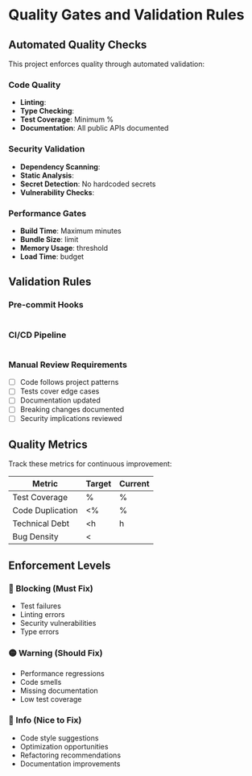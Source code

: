 # Quality Gates and Validation Rules

## Automated Quality Checks

This project enforces quality through automated validation:

### Code Quality
- **Linting**: 
- **Type Checking**: 
- **Test Coverage**: Minimum %
- **Documentation**: All public APIs documented

### Security Validation
- **Dependency Scanning**: 
- **Static Analysis**: 
- **Secret Detection**: No hardcoded secrets
- **Vulnerability Checks**: 

### Performance Gates
- **Build Time**: Maximum  minutes
- **Bundle Size**:  limit
- **Memory Usage**:  threshold
- **Load Time**:  budget

## Validation Rules

### Pre-commit Hooks
```bash

```

### CI/CD Pipeline
```yaml

```

### Manual Review Requirements
- [ ] Code follows project patterns
- [ ] Tests cover edge cases
- [ ] Documentation updated
- [ ] Breaking changes documented
- [ ] Security implications reviewed

## Quality Metrics

Track these metrics for continuous improvement:

| Metric | Target | Current |
|--------|--------|---------|
| Test Coverage | % | % |
| Code Duplication | <% | % |
| Technical Debt | <h | h |
| Bug Density | < |  |

## Enforcement Levels

### 🔴 Blocking (Must Fix)
- Test failures
- Linting errors
- Security vulnerabilities
- Type errors

### 🟡 Warning (Should Fix)
- Performance regressions
- Code smells
- Missing documentation
- Low test coverage

### 🔵 Info (Nice to Fix)
- Code style suggestions
- Optimization opportunities
- Refactoring recommendations
- Documentation improvements
